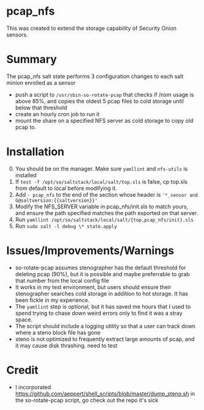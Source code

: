 # pcap_nfs
This was created to extend the storage capability of Security Onion sensors. 
# Summary
The pcap_nfs salt state performs 3 configuration changes to each salt minion enrolled as a sensor
- push a script to `/usr/sbin-so-rotate-pcap` that checks if /nsm usage is above 85%, and copies the oldest 5 pcap files to cold storage until below that threshold
- create an hourly cron job to run it
- mount the share on a specified NFS server as cold storage to copy old pcap to.
# Installation
0. You should be on the manager. Make sure `yamllint` and `nfs-utils` is installed
1. If `test -f /opt/so/saltstack/local/salt/top.sls` is false, cp top.sls from default to local before modifying it.
2. Add `- pcap_nfs` to the end of the section whose header is `'*_sensor and G@saltversion:{{saltversion}}'`
3. Modify the NFS_SERVER variable in pcap_nfs/init.sls to match yours, and ensure the path specified matches the path exported on that server.
4. Run `yamllint /opt/so/saltstack/local/salt/{top,pcap_nfs/init}.sls`
5. Run `sudo salt -l debug \* state.apply`
# Issues/Improvements/Warnings
- so-rotate-pcap assumes stenographer has the default threshold for deleting pcap (90%), but it is possible and maybe preferrable to grab that number from the local config file
- It works in my test environment, but users should ensure their stenographer searches cold storage in addition to hot storage. It has been fickle in my experience. 
- The `yamllint` step is optional, but it has saved me hours that I used to spend trying to chase down weird errors only to find it was a stray space. 
- The script should include a logging utility so that a user can track down where a steno block file has gone
- steno is not optimized to frequently extract large amounts of pcap, and it may cause disk thrashing. need to test
# Credit
- I incorporated https://github.com/aeppert/shell_scripts/blob/master/dump_steno.sh in the so-rotate-pcap script, go check out the repo it's sick